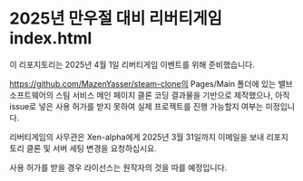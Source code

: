 # 2025년 만우절 대비 리버티게임 index.html

이 리포지토리는 2025년 4월 1일 리버티게임 이벤트를 위해 준비했습니다.

https://github.com/MazenYasser/steam-clone의 Pages/Main 폴더에 있는 밸브 소프트웨어의 스팀 서비스 메인 페이지 클론 코딩 결과물을 기반으로 제작했으나, 아직 issue로 넣은 사용 허가를 받지 못하여 실제 프로젝트를 진행 가능할지 여부는 미정입니다.

리버티게임의 사무관은 Xen-alpha에게 2025년 3월 31일까지 이메일을 보내 리포지토리 클론 및 서버 세팅 변경을 요청하십시요.

사용 허가를 받을 경우 라이선스는 원작자의 것을 따를 예정입니다.
